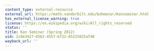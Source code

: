 ```yaml
---
content_type: external-resource
external_url: https://math.vanderbilt.edu/bohmanar/Kanseminar.html
has_external_license_warning: true
license: https://en.wikipedia.org/wiki/All_rights_reserved
status: ''
title: Kan Seminar (Spring 2012)
uid: 2c0e3427-6562-4557-bf22-65215025af48
wayback_url: ''
---
```

